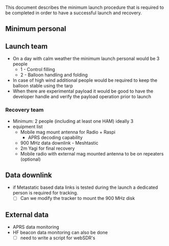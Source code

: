 
This document describes the minimum launch procedure that is required to be completed in order to have a successful launch and recovery.

## Minimum personal

## Launch team

- On a day with calm weather the minimum launch personal would be 3 people 
	- 1 - Control filling 
	- 2 - Balloon handling and folding
- In case of high wind additional people would be required to keep the balloon stable using the tarp
- When there are experimental payload it would be good to have the developer handle and verify the payload operation prior to launch 
### Recovery team
- Minimum: 2 people (including at least one HAM) ideally 3
- equipment list
	- Mobile mag mount antenna for Radio + Raspi
		- APRS decoding capability 
	- 900 MHz data downlink - Meshtastic
	- 2m Yagi for final recovery 
	- Mobile radio with external mag mounted antenna to be on repeaters (optional)
## Data downlink

- if Metastatic based data links is tested during the launch a dedicated person is required for tracking.
	- [ ]  Can we modify the tracker to mount the 900 MHz disk
## External data

- APRS data monitoring
- HF beacon data monitoring can also be done
	- [ ] need to write a script for webSDR's